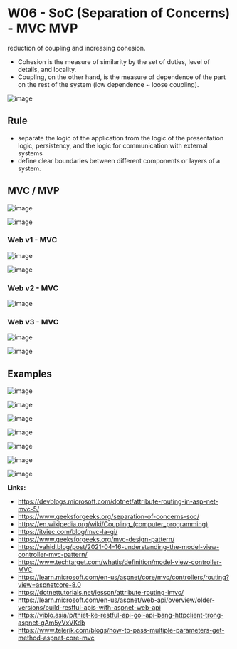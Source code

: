 
# W06 - SoC (Separation of Concerns) - MVC MVP 

reduction of coupling and increasing cohesion.
- Cohesion is the measure of similarity by the set of duties, level of details, and locality.
- Coupling, on the other hand, is the measure of dependence of the part on the rest of the system (low dependence ~ loose coupling).

![image](https://github.com/user-attachments/assets/4a1c0832-4d24-4463-b956-82bd31347da6)

## Rule
- separate the logic of the application from the logic of the presentation logic, persistency, and the logic for communication with external systems
- define clear boundaries between different components or layers of a system.


## MVC / MVP 

![image](https://github.com/user-attachments/assets/b35f2bfa-adeb-427e-9826-892ad7714238)

![image](https://github.com/user-attachments/assets/548949b0-b1f3-4422-a78e-b916cb8f9249)

### Web v1 - MVC

![image](https://github.com/user-attachments/assets/b90fd0b0-10e0-4018-878d-fc8077772d07)

![image](https://github.com/user-attachments/assets/b7c9860e-7e46-46c0-88ce-f47d590aa258)


### Web v2 - MVC

![image](https://github.com/user-attachments/assets/221c9e9c-74e0-4fcc-8d31-053b58ad2989)

### Web v3 - MVC

![image](https://github.com/user-attachments/assets/8fedb484-e1e0-49b6-b4bc-498d552d016e)

![image](https://github.com/user-attachments/assets/7bf51dc4-1005-44d8-b24b-d78be35c298b)


## Examples

![image](https://github.com/user-attachments/assets/66a35051-01a2-4a1c-a3ac-04e1236dd4a4)

![image](https://github.com/user-attachments/assets/8a9bfb0f-1c68-42c6-bc68-4416bde0b453)

![image](https://github.com/user-attachments/assets/dcc90f20-3db5-4fd0-a9b0-cfc9a1466d38)

![image](https://github.com/user-attachments/assets/25d4b6b7-7269-4398-96dc-3f1549640ecc)

![image](https://github.com/user-attachments/assets/3b6b445c-ee45-46f8-b4ec-ff023e12fb5c)

![image](https://github.com/user-attachments/assets/ae1c2496-31a1-4320-a99b-e2f7c81008da)

![image](https://github.com/user-attachments/assets/b2c1c937-51ec-4b4e-b7ea-90079afe26d3)


**Links:**
- https://devblogs.microsoft.com/dotnet/attribute-routing-in-asp-net-mvc-5/
- https://www.geeksforgeeks.org/separation-of-concerns-soc/
- https://en.wikipedia.org/wiki/Coupling_(computer_programming)
- https://itviec.com/blog/mvc-la-gi/
- https://www.geeksforgeeks.org/mvc-design-pattern/
- https://vahid.blog/post/2021-04-16-understanding-the-model-view-controller-mvc-pattern/
- https://www.techtarget.com/whatis/definition/model-view-controller-MVC
- https://learn.microsoft.com/en-us/aspnet/core/mvc/controllers/routing?view=aspnetcore-8.0
- https://dotnettutorials.net/lesson/attribute-routing-imvc/
- https://learn.microsoft.com/en-us/aspnet/web-api/overview/older-versions/build-restful-apis-with-aspnet-web-api
- https://viblo.asia/p/thiet-ke-restful-api-goi-api-bang-httpclient-trong-aspnet-gAm5yVxVKdb
- https://www.telerik.com/blogs/how-to-pass-multiple-parameters-get-method-aspnet-core-mvc
